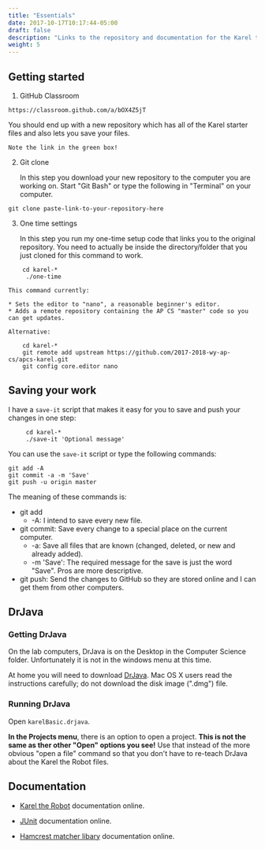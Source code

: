 ```yaml
---
title: "Essentials"
date: 2017-10-17T10:17:44-05:00
draft: false
description: "Links to the repository and documentation for the Karel the Robot unit."
weight: 5
---
```


## Getting started 

1. GitHub Classroom 
```url
https://classroom.github.com/a/bOX4Z5jT
```
You should end up with a new repository which has all of the Karel starter files and also lets you save your files. 

    Note the link in the green box!

2. Git clone

    In this step you download your new repository to the computer you are working on. 
    Start "Git Bash" or type the following in "Terminal" on your computer.
```git
git clone paste-link-to-your-repository-here
```

3. One time settings

    In this step you run my one-time setup code that links you to the original repository. You need to actually be inside the directory/folder that you just cloned for this command to work. 
```ssh
    cd karel-*
     ./one-time
```
    This command currently:

    * Sets the editor to "nano", a reasonable beginner's editor.
    * Adds a remote repository containing the AP CS "master" code so you can get updates.

    Alternative:
```git
    cd karel-*
    git remote add upstream https://github.com/2017-2018-wy-ap-cs/apcs-karel.git
    git config core.editor nano
```

## Saving your work

I have a `save-it` script that makes it easy for you to save and push your changes in one step:
```ssh
     cd karel-*
     ./save-it 'Optional message'
```
You can use the `save-it` script or type the following commands:

```git
git add -A
git commit -a -m 'Save'
git push -u origin master
```

The meaning of these commands is:

* git add
     * -A: I intend to save every new file.
* git commit: Save every change to a special place on the current computer.
     * -a: Save all files that are known (changed, deleted, or new and already added).
     * -m 'Save': The required message for the save is just the word "Save". Pros are more descriptive.
* git push: Send the changes to GitHub so they are stored online and I can get them from other computers.

## DrJava

### Getting DrJava

On the lab computers, DrJava is on the Desktop in the Computer Science
folder. Unfortunately it is not in the windows menu at this time.

At home you will need to download [DrJava](http://drjava.org/). Mac OS X users read the instructions carefully; do not download the disk image (".dmg") file.

### Running DrJava

Open `karelBasic.drjava`.

**In the Projects menu**, there is an option to open a project. **This is not the same as ther other "Open" options you see!** Use that instead of the more obvious "open a file" command so that you don't have to re-teach DrJava about the Karel the Robot files.


## Documentation

* [Karel the Robot](https://csis.pace.edu/~bergin/KarelJava2ed/KJRdocs/index.html) documentation online.

* [JUnit](http://junit.org/junit4/javadoc/latest/) documentation online.

* [Hamcrest matcher libary](http://hamcrest.org/JavaHamcrest/javadoc/1.3/) documentation online.


